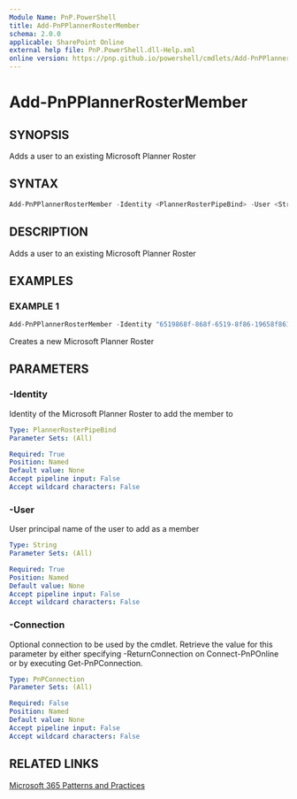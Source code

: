 ```yaml
---
Module Name: PnP.PowerShell
title: Add-PnPPlannerRosterMember
schema: 2.0.0
applicable: SharePoint Online
external help file: PnP.PowerShell.dll-Help.xml
online version: https://pnp.github.io/powershell/cmdlets/Add-PnPPlannerRosterMember.html
---
```

 
# Add-PnPPlannerRosterMember

## SYNOPSIS
Adds a user to an existing Microsoft Planner Roster

## SYNTAX

```powershell
Add-PnPPlannerRosterMember -Identity <PlannerRosterPipeBind> -User <String> [-Connection <PnPConnection>] 
```

## DESCRIPTION
Adds a user to an existing Microsoft Planner Roster

## EXAMPLES

### EXAMPLE 1
```powershell
Add-PnPPlannerRosterMember -Identity "6519868f-868f-6519-8f86-19658f861965" -User "johndoe@contoso.onmicrosoft.com"
```

Creates a new Microsoft Planner Roster

## PARAMETERS

### -Identity
Identity of the Microsoft Planner Roster to add the member to

```yaml
Type: PlannerRosterPipeBind
Parameter Sets: (All)

Required: True
Position: Named
Default value: None
Accept pipeline input: False
Accept wildcard characters: False
```

### -User
User principal name of the user to add as a member

```yaml
Type: String
Parameter Sets: (All)

Required: True
Position: Named
Default value: None
Accept pipeline input: False
Accept wildcard characters: False
```

### -Connection
Optional connection to be used by the cmdlet. Retrieve the value for this parameter by either specifying -ReturnConnection on Connect-PnPOnline or by executing Get-PnPConnection.

```yaml
Type: PnPConnection
Parameter Sets: (All)

Required: False
Position: Named
Default value: None
Accept pipeline input: False
Accept wildcard characters: False
```

## RELATED LINKS

[Microsoft 365 Patterns and Practices](https://aka.ms/m365pnp)